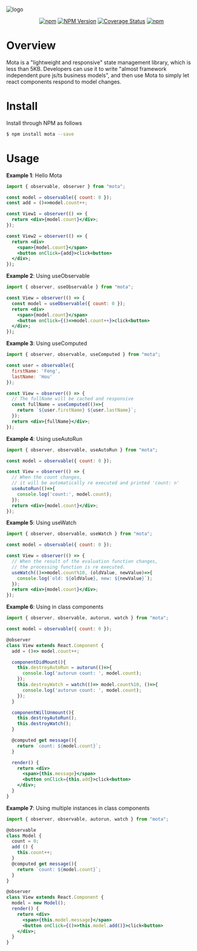 ![logo](http://houfeng.net/mota/logo.jpg)

<div align="center">

[![npm](https://img.shields.io/npm/l/mota.svg)](LICENSE.md)
[![NPM Version](https://img.shields.io/npm/v/mota.svg)](https://www.npmjs.com/package/mota)
[![Coverage Status](https://coveralls.io/repos/github/Houfeng/mota/badge.svg?branch=master)](https://coveralls.io/github/Houfeng/mota?branch=master)
[![npm](https://img.shields.io/npm/dt/mota.svg)](https://www.npmjs.com/package/mota)
<!-- [![Build Status](https://www.travis-ci.org/Houfeng/mota.svg?branch=master)](https://www.travis-ci.org/Houfeng/mota) -->

</div>

# Overview

Mota is a "lightweight and responsive" state management library, which is less than 5KB. Developers can use it to write "almost framework independent pure js/ts business models", and then use Mota to simply let react components respond to model changes.

# Install

Install through NPM as follows
```sh
$ npm install mota --save
```

# Usage

**Example 1**: Hello Mota

```jsx
import { observable, observer } from "mota";

const model = observable({ count: 0 });
const add = ()=>model.count++;

const View1 = observer(() => {
  return <div>{model.count}</div>;
});

const View2 = observer(() => {
  return <div>
    <span>{model.count}</span>
    <button onClick={add}>click<button>
  </div>;
});
```

**Example 2**: Using useObservable

```jsx
import { observer, useObservable } from "mota";

const View = observer(() => {
  const model = useObservable({ count: 0 });
  return <div>
    <span>{model.count}</span>
    <button onClick={()=>model.count++}>click<button>
  </div>;
});
```

**Example 3**: Using useComputed

```jsx
import { observer, observable, useComputed } from "mota";

const user = observable({ 
  firstName: 'Feng',
  lastName: 'Hou'
});

const View = observer(() => {
  // The fullName will be cached and responsive
  const fullName = useComputed(()=>{
    return `${user.firstName} ${user.lastName}`;
  });
  return <div>{fullName}</div>;
});
```


**Example 4**: Using useAutoRun

```jsx
import { observer, observable, useAutoRun } from "mota";

const model = observable({ count: 0 });

const View = observer(() => {
  // When the count changes, 
  // it will be automatically re executed and printed 'count: n'
  useAutoRun(()=>{
    console.log('count:', model.count);
  });
  return <div>{model.count}</div>;
});
```

**Example 5**: Using useWatch

```jsx
import { observer, observable, useWatch } from "mota";

const model = observable({ count: 0 });

const View = observer(() => {
  // When the result of the evaluation function changes,
  // the processing function is re executed.
  useWatch(()=>model.count%10, (oldValue, newValue)=>{
    console.log(`old: ${oldValue}, new: ${newValue}`);
  });
  return <div>{model.count}</div>;
});
```

**Example 6**: Using in class components

```jsx
import { observer, observable, autorun, watch } from "mota";

const model = observable({ count: 0 });

@observer
class View extends React.Component {
  add = ()=> model.count++;

  componentDidMount(){
    this.destroyAutoRun = autorun(()=>{
      console.log('autorun count: ', model.count);
    });
    this.destroyWatch = watch(()=> model.count%10, ()=>{
      console.log('autorun count: ', model.count);
    });
  }

  componentWillUnmount(){
    this.destroyAutoRun();
    this.destroyWatch();
  }

  @computed get message(){
    return `count: ${model.count}`;
  }

  render() {
    return <div>
      <span>{this.message}</span>
      <button onClick={this.add}>click<button>
    </div>;
  }
}
```

**Example 7**: Using multiple instances in class components

```jsx
import { observer, observable, autorun, watch } from "mota";

@observable
class Model {
  count = 0;
  add () {
    this.count++;
  }
  @computed get message(){
    return `count: ${model.count}`;
  }
}

@observer
class View extends React.Component {
  model = new Model();
  render() {
    return <div>
      <span>{this.model.message}</span>
      <button onClick={()=>this.model.add()}>click<button>
    </div>;
  }
}
```